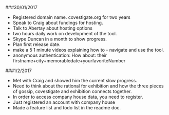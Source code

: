 ###30/01/2017
- Registered domain name. covestigate.org for two years
- Speak to Craig about fundings for hosting.
- Talk to Abertay about hosting options
- two hours daily work on development of the tool.
- Skype Duncan in a month to show progress.
- Plan first release date.  
- make a 5 1 minute videos explaining how to - navigate and use the tool.
- anonymous authentication: How about: their firstname+city+memorabledate+yourfavoriteNumber


###1/2/2017
- Met with Craig and showed him the current slow progress.
- Need to think about the rational for exhibition and how the three pieces of gossip, covestigate and exhibition connects together.
- In order to access company house data, you need to register.
- Just registered an account with company house
- Made a feature list and todo list in the readme doc.
